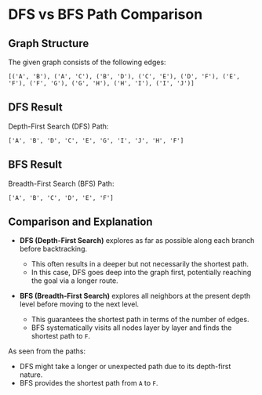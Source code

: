 
# DFS vs BFS Path Comparison

## Graph Structure
The given graph consists of the following edges:

```
[('A', 'B'), ('A', 'C'), ('B', 'D'), ('C', 'E'), ('D', 'F'), ('E', 'F'), ('F', 'G'), ('G', 'H'), ('H', 'I'), ('I', 'J')]
```

## DFS Result
Depth-First Search (DFS) Path:
```
['A', 'B', 'D', 'C', 'E', 'G', 'I', 'J', 'H', 'F']
```

## BFS Result
Breadth-First Search (BFS) Path:
```
['A', 'B', 'C', 'D', 'E', 'F']
```

## Comparison and Explanation

- **DFS (Depth-First Search)** explores as far as possible along each branch before backtracking.
  - This often results in a deeper but not necessarily the shortest path.
  - In this case, DFS goes deep into the graph first, potentially reaching the goal via a longer route.

- **BFS (Breadth-First Search)** explores all neighbors at the present depth level before moving to the next level.
  - This guarantees the shortest path in terms of the number of edges.
  - BFS systematically visits all nodes layer by layer and finds the shortest path to `F`.

As seen from the paths:
- DFS might take a longer or unexpected path due to its depth-first nature.
- BFS provides the shortest path from `A` to `F`.


